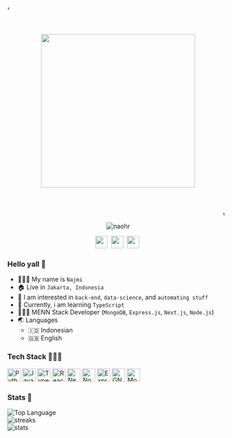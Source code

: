 
  
<p align="left">&#12318;</p>
<br>
<p align="center">
<img src="https://c.tenor.com/RvhWswweSakAAAAC/miitens-cat-cat-fire.gif"  align="center" width="350"/> 
</p>
<br>
<p align="right">&#12319;</p>
<p align="center">
<img src="https://komarev.com/ghpvc/?username=naohr&label=Profile%20views&color=0e75b6&style=flat" alt="naohr" />
</p>
<p align=center>
  <a href="https://twitter.com/bintangbhsarab"><img height="28" src="https://upload.wikimedia.org/wikipedia/commons/4/4f/Twitter-logo.svg"></a>&nbsp;
  <a href="https://instagram.com/najmi_2821"><img height="28" src="https://upload.wikimedia.org/wikipedia/commons/e/e7/Instagram_logo_2016.svg"></a>&nbsp;
  <a href="https://t.me/nitroaohr"><img height="28" src="https://upload.wikimedia.org/wikipedia/commons/8/83/Telegram_2019_Logo.svg"></a>&nbsp;
</p>

### Hello yall 👋
  - 👨🏻‍💼 My name is `Najmi`
  - 🏠 Live in `Jakarta, Indonesia`
  - 🎯 I am interested in `back-end`, `data-science`, and `automating stuff`
  - 🌟 Currently, i am learning `TypeScript`
  - 👨🏻‍💻 MENN Stack Developer (`MongoDB`, `Express.js`, `Next.js`, `Node.js`)
  - 🌏 Languages
    - 🇮🇩 Indonesian
    - 🇬🇧 English
### Tech Stack 👨🏻‍💻

<span>
<img src="https://upload.wikimedia.org/wikipedia/commons/c/c3/Python-logo-notext.svg" height="30" title="Python" />
  <img src="https://upload.wikimedia.org/wikipedia/commons/9/99/Unofficial_JavaScript_logo_2.svg" height="30" title="JavaScript" />
  <img src="https://upload.wikimedia.org/wikipedia/commons/4/4c/Typescript_logo_2020.svg" height="30" title="TypeScript" />
  <img src="https://www.vectorlogo.zone/logos/reactjs/reactjs-icon.svg" height="30" title="React" />
  <img src="https://upload.wikimedia.org/wikipedia/commons/1/10/Cib-next-js_%28CoreUI_Icons_v1.0.0%29.svg" height="30" title="Next.js" />
  <img src="https://www.vectorlogo.zone/logos/nodejs/nodejs-icon.svg" height="30" title="Node.js" />
  <img src="https://uxwing.com/wp-content/themes/uxwing/download/10-brands-and-social-media/expressjs.svg" height="30" title="Express.js" />
  <img src="https://cdn.freebiesupply.com/logos/large/2x/linux-tux-1-logo-png-transparent.png" height="30" title="GNU/Linux" />
  <img src="https://upload.wikimedia.org/wikipedia/commons/9/93/MongoDB_Logo.svg" height="30" title="MongoDB" />
</span>


### Stats 🍫
<p align="left">
	<img alt="Top Language" src="https://github-readme-stats.vercel.app/api/top-langs/?layout=compact&username=NAoHR&theme=tokyonight"/>
	<br/>
	<img alt="streaks" src="https://github-readme-streak-stats.herokuapp.com/?user=naohr&count_private=true&theme=tokyonight">
	<br/>
	<img alt="stats" src="https://github-readme-stats.vercel.app/api?username=naohr&show_icons=true&theme=tokyonight&include_all_commits=true&count_private=true">
</p>